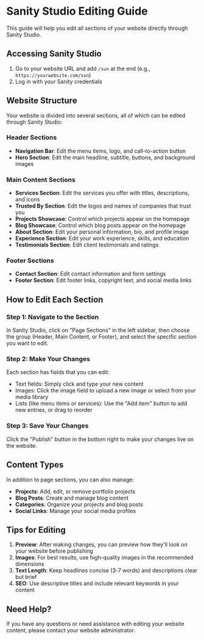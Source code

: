 # Sanity Studio Editing Guide

This guide will help you edit all sections of your website directly through Sanity Studio.

## Accessing Sanity Studio

1. Go to your website URL and add `/sun` at the end (e.g., `https://yourwebsite.com/sun`)
2. Log in with your Sanity credentials

## Website Structure

Your website is divided into several sections, all of which can be edited through Sanity Studio:

### Header Sections
- **Navigation Bar**: Edit the menu items, logo, and call-to-action button
- **Hero Section**: Edit the main headline, subtitle, buttons, and background images

### Main Content Sections
- **Services Section**: Edit the services you offer with titles, descriptions, and icons
- **Trusted By Section**: Edit the logos and names of companies that trust you
- **Projects Showcase**: Control which projects appear on the homepage
- **Blog Showcase**: Control which blog posts appear on the homepage
- **About Section**: Edit your personal information, bio, and profile image
- **Experience Section**: Edit your work experience, skills, and education
- **Testimonials Section**: Edit client testimonials and ratings

### Footer Sections
- **Contact Section**: Edit contact information and form settings
- **Footer Section**: Edit footer links, copyright text, and social media links

## How to Edit Each Section

### Step 1: Navigate to the Section
In Sanity Studio, click on "Page Sections" in the left sidebar, then choose the group (Header, Main Content, or Footer), and select the specific section you want to edit.

### Step 2: Make Your Changes
Each section has fields that you can edit:
- Text fields: Simply click and type your new content
- Images: Click the image field to upload a new image or select from your media library
- Lists (like menu items or services): Use the "Add item" button to add new entries, or drag to reorder

### Step 3: Save Your Changes
Click the "Publish" button in the bottom right to make your changes live on the website.

## Content Types

In addition to page sections, you can also manage:

- **Projects**: Add, edit, or remove portfolio projects
- **Blog Posts**: Create and manage blog content
- **Categories**: Organize your projects and blog posts
- **Social Links**: Manage your social media profiles

## Tips for Editing

1. **Preview**: After making changes, you can preview how they'll look on your website before publishing
2. **Images**: For best results, use high-quality images in the recommended dimensions
3. **Text Length**: Keep headlines concise (3-7 words) and descriptions clear but brief
4. **SEO**: Use descriptive titles and include relevant keywords in your content

## Need Help?

If you have any questions or need assistance with editing your website content, please contact your website administrator.
